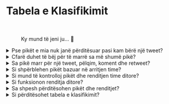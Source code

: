 # Tabela e Klasifikimit

<figure><img src="../../../.gitbook/assets/Prometheus_Throne.png" alt="" width="375"><figcaption><p>Ky mund të jeni ju... 👀</p></figcaption></figure>

<details>

<summary>Pse pikët e mia nuk janë përditësuar pasi kam bërë një tweet?</summary>

Ne rifreskojmë të dhënat çdo 24 orë, kështu që pikët tuaja do të përditësohen në përputhje me këtë. Kini parasysh se një tweet duhet të ketë një sasi të caktuar angazhimi (shikime, pëlqime, komente, retweete) për të qenë të numëruara nga [LunarCrush](lunarcrush-test.md). Kjo mund të rezultojë në një vonim deri në 48 orë. Është e vlefshme të theksohet se nuk ka kufizim për numrin e tweeteve që mund të postoni në një ditë. Kur bëni tweete me frekuencë dhe në mënyrë të qëndrueshme, vonimet në procesimin e LunarCrush kanë një ndikim më të vogël.

</details>

<details>

<summary>Cfarë duhet të bëj për të marrë sa më shumë pikë?</summary>

Për të siguruar pikët më të larta për sezonin, synimi është të përpiqeni për pozicionin më të lartë në renditje çdo ditë. Qëndrimi i vazhdueshëm në mesin e 300 pjesëmarrësve të parë formon një bazë të fortë, por arritja e një pozicioni të shquar është një arritje që siguron pikët maksimale.

Ruajtja e një prezence të rregullt është e rëndësishme për të mos humbur pikët ditore. Për të optimizuar më tej pikët tuaja ditore, konsideroni këto praktika të mira:

Përdorni vlerësimin e ndikimit të [LunarCrush](lunarcrush-test.md). Ruajeni një orar postimi të rregullt (10-40 herë në ditë për ndikuesit kryesorë). Përdorni $tickers dhe #hashtags të sakta (#XBorg, $XBG dhe #XBG). Ofroni përmbajtje të vlefshme për të angazhuar ndjekësit tuaj. Ndërveproni me postime relevante, veçanërisht ato që lidhen me tokenet, shkëmbimet ose NFT-të që jeni të apasionuar. Përparoni tërheqjen vizuale duke përdorur vizuale cilësore të lartë. Etiketoni individë tjerë të ndikueshëm dhe figura të njohura të lidhura me tokenet që fokusoheni. Evitoni përdorimin e tepërt të hashtag-ëve të panevojshëm për të parandaluar spam-in.

</details>

<details>

<summary>Sa pikë marr për një tweet, pëlqim, koment dhe retweet?</summary>

Duke u bazuar në [LunarCrush](lunarcrush-test.md), ne nuk caktojmë pikë për veprimet izoluar. LunarCrush mat angazhimin tuaj të përgjithshëm për projektin XBorg gjatë gjithë ditës dhe gjeneron një renditje. Sipas kësaj renditjeje ditore, lojtari mblidh pikë. Për më shumë detaje mbi se si gjenerohet renditja e ndikimit, ju lutemi referohuni te [Pyetjet e shpeshta të LunarCrush](https://lunarcrush.com/faq/how-does-lunarcrush-calculate-social-influence).

</details>

<details>

<summary>Si shpërblehen pikët bazuar në arritjen time?</summary>

Aktivitetet e përgjithshme të angazhimit, duke përfshirë veprime si tweete, pëlqime, retweete, komente dhe ndjekës, luajnë një rol në përcaktimin e renditjes tuaj ditore të ndikuesit siç matet nga LunarCrush. XBorg cakton pikë në bazë të kësaj renditjeje çdo ditë gjatë fazës. Arritja e një renditje më të lartë në fund të fazeve rezulton në një shpërblim më të madh.

</details>

<details>

<summary>Si mund të kontrolloj pikët dhe renditjen time ditore?</summary>

Vizitoni <mark style="color:red;">**{LINKU PËR TABELËN E KLASIFIKIMIT}**</mark>. Renditja përditësohet çdo 24 orë.

</details>

<details>

<summary>Si funksionon renditja ditore?</summary>

Bazuar në renditjen tuaj, llogaritur dhe matur nga LunarCrush në 24 orët e fundit, merrni pikë në bazë të renditjes ditore.

Pikët jepen si më poshtë:

<img src="../../../.gitbook/assets/points_distribution.png" alt="" data-size="original">

Nëse renditja juaj bie më poshtë vendit të 300-të, nuk do të merrni pikë për atë ditë. Por kjo është avantazhi i kësaj renditje: Çdo ditë keni një mundësi të re për të performuar.

Shpresojmë që kjo shpjegim të sigurojë qartësi në lidhje me mënyrën se si mblidhen pikët.

</details>

<details>

<summary>Sa shpesh përditësohen pikët dhe renditjet?</summary>

Ne kryejmë nxjerrjen e të dhënave çdo ditë dhe caktojmë pikë për 300 ndikuesit e parë të ditës. Si rezultat, tabela e klasifikimit ndryshon një herë çdo 24 orë.

</details>

<details>

<summary>Si përditësohet tabela e klasifikimit?</summary>

Çdo ditë, fitoni pikë sipas renditjes tuaj ditore. Këto pikë akumulohen çdo ditë për të përgatitur tabelën e klasifikimit. Kjo tabelë luajti një rol të rëndësishëm në përcaktimin e shpërblimeve tuaja në fund të kualifikuesit ose sezonit.

</details>